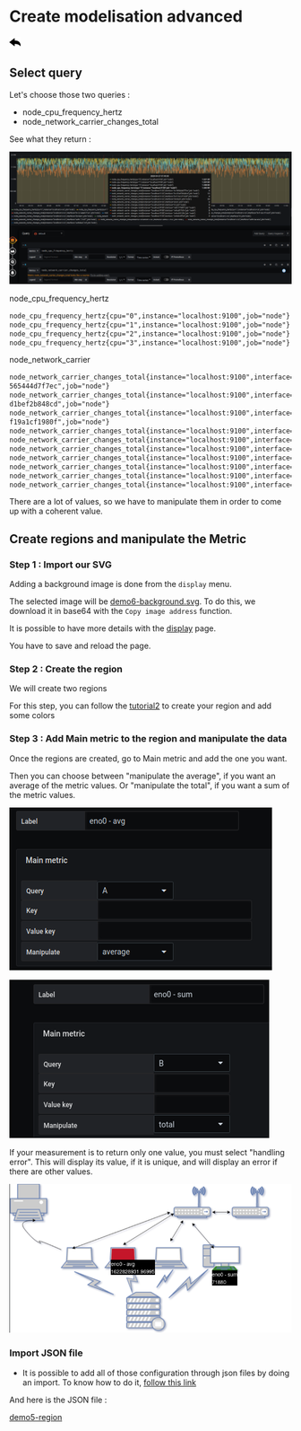  
# Create modelisation advanced
[![](../../screenshots/other/Go-back.png)](README.md)
 
## Select query

Let's choose those two queries :

- node_cpu_frequency_hertz
- node_network_carrier_changes_total


See what they return :

![values](../../screenshots/demo/tutorial6/values.png)

node_cpu_frequency_hertz


```
node_cpu_frequency_hertz{cpu="0",instance="localhost:9100",job="node"}
node_cpu_frequency_hertz{cpu="1",instance="localhost:9100",job="node"}
node_cpu_frequency_hertz{cpu="2",instance="localhost:9100",job="node"}
node_cpu_frequency_hertz{cpu="3",instance="localhost:9100",job="node"}

```

node_network_carrier

```
node_network_carrier_changes_total{instance="localhost:9100",interface="br-565444d7f7ec",job="node"}
node_network_carrier_changes_total{instance="localhost:9100",interface="br-d1bef2b848cd",job="node"}
node_network_carrier_changes_total{instance="localhost:9100",interface="br-f19a1cf1980f",job="node"}
node_network_carrier_changes_total{instance="localhost:9100",interface="docker0",job="node"}
node_network_carrier_changes_total{instance="localhost:9100",interface="eno0",job="node"}
node_network_carrier_changes_total{instance="localhost:9100",interface="lo",job="node"}
node_network_carrier_changes_total{instance="localhost:9100",interface="veth17769f7",job="node"}
node_network_carrier_changes_total{instance="localhost:9100",interface="vetha317d1e",job="node"}
node_network_carrier_changes_total{instance="localhost:9100",interface="vethc04149a",job="node"}
node_network_carrier_changes_total{instance="localhost:9100",interface="vethdee87cd",job="node"}

```

There are a lot of values, so we have to manipulate them in order to come up with a coherent value.

## Create regions and manipulate the Metric

### Step 1 : Import our SVG

Adding a background image is done from the `display` menu.

The selected image will be [demo6-background.svg](../../resource/demo6-background.svg). To do this, we download it in base64 with the `Copy image address` function.

It is possible to have more details with the [display](../editor/display.md) page.

You have to save and reload the page.

### Step 2 : Create the region

We will create two regions

For this step, you can follow the [tutorial2](tutorial2.md) to create your region and add some colors

### Step 3 : Add Main metric to the region and manipulate the data

Once the regions are created, go to Main metric and add the one you want.

Then you can choose between "manipulate the average", if you want an average of the metric values. Or "manipulate the total", if you want a sum of the metric values.

![average](../../screenshots/demo/tutorial6/average.png)


![total](../../screenshots/demo/tutorial6/total.png)

If your measurement is to return only one value, you must select "handling error". 
This will display its value, if it is unique, and will display an error if there are other values.


![demo6](../../screenshots/demo/tutorial6/result.png)


### Import JSON file

- It is possible to add all of those configuration through json files by doing an import. To know how to do it, [follow this link](../editor/import.md)

And here is the JSON file :

[demo5-region](../../resource/demo6-region.json) 

















